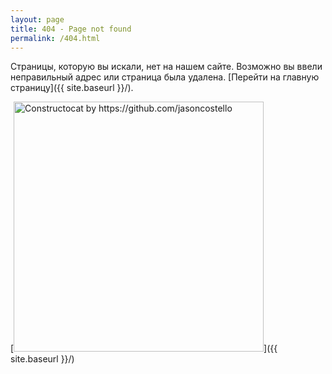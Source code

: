 ```yaml
---
layout: page
title: 404 - Page not found
permalink: /404.html
---
```


Страницы, которую вы искали, нет на нашем сайте.
Возможно вы ввели неправильный адрес или страница была удалена.
[Перейти на главную страницу]({{ site.baseurl }}/).

[<img src="{{ site.baseurl }}/images/404.jpg" alt="Constructocat by https://github.com/jasoncostello" style="width: 400px;"/>]({{ site.baseurl }}/)
